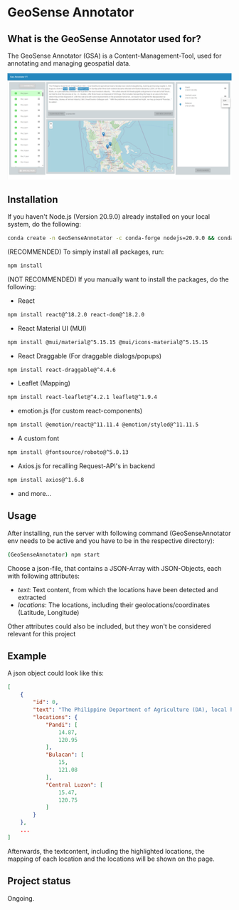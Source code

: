 # GeoSense Annotator

## What is the GeoSense Annotator used for?
The GeoSense Annotator (GSA) is a Content-Management-Tool, used for annotating and managing geospatial data.

![GeoSense Annotator - Example](./src/example.png "GeoSense Annotator")

## Installation
If you haven't Node.js (Version 20.9.0) already installed on your local system, do the following:
```bash
conda create -n GeoSenseAnnotator -c conda-forge nodejs=20.9.0 && conda activate GeoSenseAnnotator
```

(RECOMMENDED)
To simply install all packages, run:
```bash 
npm install
```

(NOT RECOMMENDED)
If you manually want to install the packages, do the following:
- React
```bash
npm install react@^18.2.0 react-dom@^18.2.0
```
- React Material UI (MUI)
```bash
npm install @mui/material@^5.15.15 @mui/icons-material@^5.15.15
```
- React Draggable (For draggable dialogs/popups)
```bash
npm install react-draggable@^4.4.6
```
- Leaflet (Mapping)
```bash
npm install react-leaflet@^4.2.1 leaflet@^1.9.4
```
- emotion.js (for custom react-components)
```bash
npm install @emotion/react@^11.11.4 @emotion/styled@^11.11.5
```
- A custom font
```bash
npm install @fontsource/roboto@^5.0.13
```
- Axios.js for recalling Request-API's in backend
```bash
npm install axios@^1.6.8
```
- and more...

## Usage
After installing, run the server with following command (GeoSenseAnnotator env needs to be active and you have to be in the respective directory):
```bash
(GeoSenseAnnotator) npm start
```

Choose a json-file, that contains a JSON-Array with JSON-Objects, each with following attributes:
- *text*: Text content, from which the locations have been detected and extracted
- *locations*: The locations, including their geolocations/coordinates (Latitude, Longitude)

Other attributes could also be included, but they won't be considered relevant for this project

## Example
A json object could look like this:
```json
[
    {
        "id": 0,
        "text": "The Philippine Department of Agriculture (DA), local health and agricultural teams Sunday have started slaughtering, burning and burying roughly 6,500 hogs at a farm in Pandi, Bulacan in Central Luzon on Sunday after three farm workers became infected with Reston ebolavirus (ERV) of the virus group Ebola, as a precautionary measure and to protect the local livestock industry. \"We culled around 300 heads\u2014piglets and growers\u2014in two and a half hours; we tried to start the process at 5 p.m. Sunday; after three hours we disposed of 442 hogs; that includes transporting the hogs to an area in the farm where they will be disposed of; with this rate and with some improvements in the procedure tomorrow, we expect to complete the depopulation by Wednesday,\u201d Bureau of Animal Industry (BAI) head Davinio Catbagan said. \"With the problems we encountered last night, we may go beyond Thursday,\" he added.",
        "locations": {
            "Pandi": [
                14.87,
                120.95
            ],
            "Bulacan": [
                15,
                121.08
            ],
            "Central Luzon": [
                15.47,
                120.75
            ]
        }
    },
    ...
]
```

Afterwards, the textcontent, including the highlighted locations, the mapping of each location and the locations will be shown on the page.

## Project status
Ongoing.